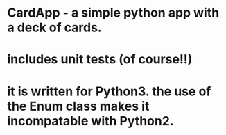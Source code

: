 # CardApp - a simple python app with a deck of cards.
# includes unit tests (of course!!)
# it is written for Python3.  the use of the Enum class makes it incompatable with Python2.
